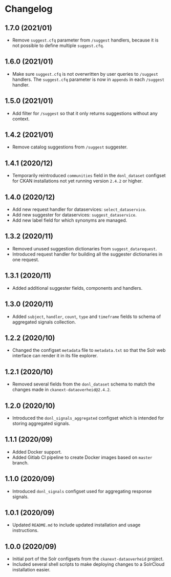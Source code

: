 # Changelog

## 1.7.0 (2021/01)

- Remove `suggest.cfq` parameter from `/suggest` handlers, because it is not possible to define multiple `suggest.cfq`.

## 1.6.0 (2021/01)

- Make sure `suggest.cfq` is not overwritten by user queries to `/suggest` handlers. The `suggest.cfq` parameter is now in `appends` in each `/suggest` handler.

## 1.5.0 (2021/01)

- Add filter for `/suggest` so that it only returns suggestions without any context.

## 1.4.2 (2021/01)

- Remove catalog suggestions from `/suggest` suggester.

## 1.4.1 (2020/12)

- Temporarily reintroduced `communities` field in the `donl_dataset` configset for CKAN installations not yet running version `2.4.2` or higher.

## 1.4.0 (2020/12)

- Add new request handler for dataservices: `select_dataservice`.
- Add new suggester for dataservices: `suggest_dataservice`.
- Add new label field for which synonyms are managed.

## 1.3.2 (2020/11)

- Removed unused suggestion dictionaries from `suggest_datarequest`.
- Introduced request handler for building all the suggester dictionaries in one request.

## 1.3.1 (2020/11)

- Added additional suggester fields, components and handlers.

## 1.3.0 (2020/11)

- Added `subject`, `handler`, `count`, `type` and `timeframe` fields to schema of aggregated signals collection.

## 1.2.2 (2020/10)

- Changed the configset `metadata` file to `metadata.txt` so that the Solr web interface can render it in its file explorer.

## 1.2.1 (2020/10)

- Removed several fields from the `donl_dataset` schema to match the changes made in `ckanext-dataoverheid@2.4.2`.

## 1.2.0 (2020/10)

- Introduced the `donl_signals_aggregated` configset which is intended for storing aggregated signals.

## 1.1.1 (2020/09)

- Added Docker support.
- Added Gitlab CI pipeline to create Docker images based on `master` branch.

## 1.1.0 (2020/09)

- Introduced `donl_signals` configset used for aggregating response signals.

## 1.0.1 (2020/09)

- Updated `README.md` to include updated installation and usage instructions.

## 1.0.0 (2020/09)

- Initial port of the Solr configsets from the `ckanext-dataoverheid` project.
- Included several shell scripts to make deploying changes to a SolrCloud installation easier.
